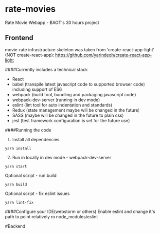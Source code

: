 # rate-movies
Rate Movie Webapp - BAOT's 30 hours project 

## Frontend

movie-rate infrastructure skeleton was taken from 'create-react-app-light' (NOT create-react-app):
https://github.com/yarindeoh/create-react-app-light


####Currently includes a technical stack
* React
* babel (transpile latest javascript code to supported browser code) including support of ES6
* webpack (build tool, bundling and packaging javascript code) 
* webpack-dev-server (running in dev mode)
* eslint (lint tool for auto indentation and standards)
* Redux (state management maybe will be changed in the future)
* SASS (maybe will be changed in the future to plain css)
* jest (test framework configuration is set for the future use)

####Running the code

1) Install all dependencies 

```
yarn install
```

2) Run in locally in dev mode - webpack-dev-server

```
yarn start
```

Optional script - run build

```
yarn build
```

Optional script - fix eslint issues

```
yarn lint-fix
```

####Configure your IDE(webstorm or others) 
Enable eslint and change it's path to point relatively ro node_modules/eslint


#Backend